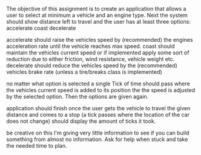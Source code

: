 The objective of this assignment is to create an application that allows a user to select at minimum a vehicle and an engine type. Next the system should show distance left to travel and the user has at least three options:
accelerate
coast
decelerate


accelerate should raise the vehicles speed by (recommended) the engines acceleration rate until the vehicle reaches max speed.
coast should maintain the vehicles current speed or if implemented apply some sort of reduction due to either friction, wind resistance, vehicle weight etc.
decelerate should reduce the vehicles speed by the (recommended) vehicles brake rate (unless a tire/breaks class is implemented)


no matter what option is selected a single Tick of time should pass where the vehicles current speed is added to its position the the speed is adjusted by the selected option. Then the options are given again.


application should finish once the user gets the vehicle to travel the given distance and comes to a stop (a tick passes where the location of the car does not change) should display the amount of ticks it took.


be creative on this I'm giving very little information to see if you can build something from almost no information. Ask for help when stuck and take the needed time to plan.